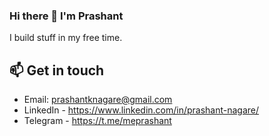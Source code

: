 ### Hi there 👋 I'm Prashant

I build stuff in my free time.

## 📫 Get in touch 
- Email: prashantknagare@gmail.com
- LinkedIn - https://www.linkedin.com/in/prashant-nagare/
- Telegram - https://t.me/meprashant

<!--
**prashant-nagare/prashant-nagare** is a ✨ _special_ ✨ repository because its `README.md` (this file) appears on your GitHub profile.



Here are some ideas to get you started:

- 🔭 I’m currently working on ...
- 🌱 I’m currently learning ...
- 👯 I’m looking to collaborate on ...
- 🤔 I’m looking for help with ...
- 💬 Ask me about ...
- 📫 How to reach me: ...
- 😄 Pronouns: ...
- ⚡ Fun fact: ...
-->
